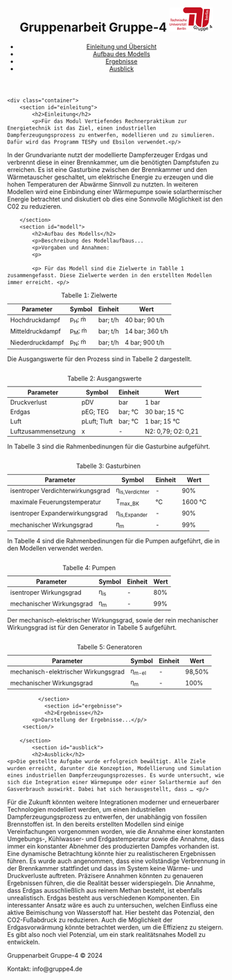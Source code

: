 <html lang="de">
<head>
    <meta charset="UTF-8">
    <meta name="viewport" content="width=device-width, initial-scale=1.0">
    <title>Gruppenarbeit Gruppe-4</title>
    <link rel="stylesheet" href="Website/styles.css">
</head>
<!-- <body> -->
    <header>
        <div class="container">
            <h1>Gruppenarbeit Gruppe-4 <img src="images/Logo.svg" width="100" ></h1>
            <nav>
                <ul>
                    <li><a href="#einleitung">Einleitung und Übersicht</a></li>
                    <li><a href="#modell">Aufbau des Modells</a></li>
                    <li><a href="#ergebnisse">Ergebnisse</a></li>
                    <li><a href="#ausblick">Ausblick</a></li>
                </ul>
            </nav>
        </div>
    </header>

    <div class="container">
        <section id="einleitung">
            <h2>Einleitung</h2>
            <p>Für das Modul Vertiefendes Rechnerpraktikum zur Energietechnik ist das Ziel, einen industriellen Dampferzeugungsprozess zu entwerfen, modellieren und zu simulieren. Dafür wird das Programm TESPy und Ebsilon verwendet.<p/> 

<p>In der Grundvariante nutzt der modellierte Dampferzeuger Erdgas und verbrennt diese in einer Brennkammer, um die benötigten Dampfstufen zu erreichen. Es ist eine Gasturbine zwischen der Brennkammer und den Wärmetauscher geschaltet, um elektrische Energie zu erzeugen und die hohen Temperaturen der Abwärme Sinnvoll zu nutzten. In weiteren Modellen wird eine Einbindung einer Wärmepumpe sowie solarthermischer Energie betrachtet und diskutiert ob dies eine Sonnvolle Möglichkeit ist den C02 zu reduzieren. <p/>

        </section>
        <section id="modell">
            <h2>Aufbau des Modells</h2>
            <p>Beschreibung des Modellaufbaus...
            <p>Vorgaben und Annahmen:
            <p>

            <p> Für das Modell sind die Zielwerte in Tablle 1 zusammengefasst. Diese Zielwerte werden in den erstellten Modellen immer erreicht. <p/>
<!-- Tabelle 1 -->


<table id="tabelle-zielwerte">
  <caption>Tabelle 1: Zielwerte</caption>
  <thead>
    <tr>
      <th>Parameter</th>
      <th>Symbol</th>
      <th>Einheit</th>
      <th>Wert</th>
    </tr>
  </thead>
  <tbody>
    <tr>
      <td>Hochdruckdampf</td>
      <td>p<sub>H</sub>; m&#775;</td>
      <td>bar; t/h</td>
      <td>40 bar; 90 t/h</td>
    </tr>
    <tr>
      <td>Mitteldruckdampf</td>
      <td>p<sub>M</sub>; m&#775;</td>
      <td>bar; t/h</td>
      <td>14 bar; 360 t/h</td>
    </tr>
    <tr>
      <td>Niederdruckdampf</td>
      <td>p<sub>N</sub>; m&#775;</td>
      <td>bar; t/h</td>
      <td>4 bar; 900 t/h</td>
    </tr>
  </tbody>
</table>
<p> 
</p>
<!-- Tabelle 2 -->
<p>Die Ausgangswerte für den Prozess sind in Tabelle 2 dargestellt.</p>
<table>
    <table id="tabelle-ausgangswerte">
  <caption>Tabelle 2: Ausgangswerte</caption>
  
  <thead>
    <tr>
      <th>Parameter</th>
      <th>Symbol</th>
      <th>Einheit</th>
      <th>Wert</th>
    </tr>
  </thead>
  <tbody>
    <tr>
      <td>Druckverlust</td>
      <td>pDV</td>
      <td>bar</td>
      <td>1 bar</td>
    </tr>
    <tr>
      <td>Erdgas</td>
      <td>pEG; TEG</td>
      <td>bar; °C</td>
      <td>30 bar; 15 °C</td>
    </tr>
    <tr>
      <td>Luft</td>
      <td>pLuft; Tluft</td>
      <td>bar; °C</td>
      <td>1 bar; 15 °C</td>
    </tr>
    <tr>
      <td>Luftzusammensetzung</td>
      <td>x</td>
      <td>-</td>
      <td>N2: 0,79; O2: 0,21</td>
    </tr>
  </tbody>
</table>

<!-- Tabelle 3 -->
<p>In Tabelle 3 sind die Rahmenbedinungen für die Gasturbine aufgeführt.</p>

<table>
    <table id="tabelle-gasturbine">
  <caption>Tabelle 3: Gasturbinen</caption>
  <thead>
    <tr>
      <th>Parameter</th>
      <th>Symbol</th>
      <th>Einheit</th>
      <th>Wert</th>
    </tr>
  </thead>
  <tbody>
    <tr>
      <td>isentroper Verdichterwirkungsgrad</td>
      <td>&eta;<sub>is,Verdichter</sub></td>
      <td>-</td>
      <td>90%</td>
    </tr>
    <tr>
      <td>maximale Feuerungstemperatur</td>
      <td>T<sub>max_BK</sub></td>
      <td>°C</td>
      <td>1600 °C</td>
    </tr>
    <tr>
      <td>isentroper Expanderwirkungsgrad</td>
      <td>&eta;<sub>is,Expander</sub></td>
      <td>-</td>
      <td>90%</td>
    </tr>
    <tr>
      <td>mechanischer Wirkungsgrad</td>
      <td>&eta;<sub>m</sub></td>
      <td>-</td>
      <td>99%</td>
    </tr>
  </tbody>
</table>

<!-- Tabelle 4 -->
<p>In Tabelle 4 sind die Rahmenbedinungen für die Pumpen aufgeführt, die in den Modellen verwendet werden.</p>

<table>
    <table id="tabelle-pumpen">
  <caption>Tabelle 4: Pumpen</caption>
  <thead>
    <tr>
      <th>Parameter</th>
      <th>Symbol</th>
      <th>Einheit</th>
      <th>Wert</th>
    </tr>
  </thead>
  <tbody>
    <tr>
      <td>isentroper Wirkungsgrad</td>
      <td>&eta;<sub>is</sub></td>
      <td>-</td>
      <td>80%</td>
    </tr>
    <tr>
      <td>mechanischer Wirkungsgrad</td>
      <td>&eta;<sub>m</sub></td>
      <td>-</td>
      <td>99%</td>
    </tr>
  </tbody>
</table>

<!-- Tabelle 5 -->
<p>Der mechanisch-elektrischer Wirkungsgrad, sowie der rein mechanischer Wirkungsgrad ist für den Generator in Tabelle 5 aufgeführt.</p>
<table>
      <table id="tabelle-generatoren">
  <caption>Tabelle 5: Generatoren</caption>
  <thead>
    <tr>
      <th>Parameter</th>
      <th>Symbol</th>
      <th>Einheit</th>
      <th>Wert</th>
    </tr>
  </thead>
  <tbody>
    <tr>
      <td>mechanisch-elektrischer Wirkungsgrad</td>
      <td>&eta;<sub>m-el</sub></td>
      <td>-</td>
      <td>98,50%</td>
    </tr>
    <tr>
      <td>mechanischer Wirkungsgrad</td>
      <td>&eta;<sub>m</sub></td>
      <td>-</td>
      <td>100%</td>
    </tr>
  </tbody>
</table>

              </section>
                <section id="ergebnisse">
                <h2>Ergebnisse</h2>
            <p>Darstellung der Ergebnisse...</p/>
         <section/>
            
        </section>
            <section id="ausblick">
            <h2>Ausblick</h2>        
    <p>Die gestellte Aufgabe wurde erfolgreich bewältigt. Alle Ziele wurden erreicht, darunter die Konzeption, Modellierung und Simulation eines industriellen Dampferzeugungsprozesses. Es wurde untersucht, wie sich die Integration einer Wärmepumpe oder einer Solarthermie auf den Gasverbrauch auswirkt. Dabei hat sich herausgestellt, dass … <p/>

<p>Für die Zukunft könnten weitere Integrationen moderner und erneuerbarer Technologien modelliert werden, um einen industriellen Dampferzeugungsprozess zu entwerfen, der unabhängig von fossilen Brennstoffen ist. In den bereits erstellten Modellen sind einige Vereinfachungen vorgenommen worden, wie die Annahme einer konstanten Umgebungs-, Kühlwasser- und Erdgastemperatur sowie die Annahme, dass immer ein konstanter Abnehmer des produzierten Dampfes vorhanden ist. Eine dynamische Betrachtung könnte hier zu realistischeren Ergebnissen führen. Es wurde auch angenommen, dass eine vollständige Verbrennung in der Brennkammer stattfindet und dass im System keine Wärme- und Druckverluste auftreten. Präzisere Annahmen könnten zu genaueren Ergebnissen führen, die die Realität besser widerspiegeln. Die Annahme, dass Erdgas ausschließlich aus reinem Methan besteht, ist ebenfalls unrealistisch. Erdgas besteht aus verschiedenen Komponenten. Ein interessanter Ansatz wäre es auch zu untersuchen, welchen Einfluss eine aktive Beimischung von Wasserstoff hat. Hier besteht das Potenzial, den CO2-Fußabdruck zu reduzieren. Auch die Möglichkeit der Erdgasvorwärmung könnte betrachtet werden, um die Effizienz zu steigern. Es gibt also noch viel Potenzial, um ein stark realitätsnahes Modell zu entwickeln.
<p/>
       
   
<footer>
    <div class="footer-content">
        <p>Gruppenarbeit Gruppe-4 © 2024</p>
        <p>Kontakt: info@gruppe4.de</p>
    </div>
</footer>


